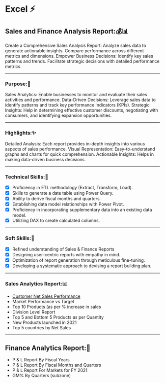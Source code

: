 # Excel ⚡
## Sales and Finance Analysis Report:💰📊
  Create a Comprehensive Sales Analysis Report: Analyze sales data to generate actionable insights. Compare performance across different metrics and dimensions. Empower Business Decisions: Identify key sales patterns and trends. Facilitate strategic decisions with detailed performance metrics.
________________________________________
### Purpose:🚀
Sales Analytics: Enable businesses to monitor and evaluate their sales activities and performance. Data-Driven Decisions: Leverage sales data to identify patterns and track key performance indicators (KPIs). Strategic Insights: Help in determining effective customer discounts, negotiating with consumers, and identifying expansion opportunities.
________________________________________
### Highlights:✨
Detailed Analysis: Each report provides in-depth insights into various aspects of sales performance. Visual Representation: Easy-to-understand graphs and charts for quick comprehension. Actionable Insights: Helps in making data-driven business decisions.
________________________________________
### Technical Skills:🧩
- [x]	Proficiency in ETL methodology (Extract, Transform, Load).
- [x]	Skills to generate a date table using Power Query.
- [x]	Ability to derive fiscal months and quarters.
- [x]	Establishing data model relationships with Power Pivot.
- [x]	Proficiency in incorporating supplementary data into an existing data model.
- [x]	Utilizing DAX to create calculated columns.
________________________________________
### Soft Skills:🌟
- [x]	Refined understanding of Sales & Finance Reports
- [x]	Designing user-centric reports with empathy in mind.
- [x]	Optimization of report generation through meticulous fine-tuning.
- [x]	Developing a systematic approach to devising a report building plan.
________________________________________
### Sales Analytics Report:📊
 
* [Customer Net Sales Performance](https://github.com/Vennila-Vani/Excel/blob/main/Customer%20Performance%20Report.pdf)<br> 
*	Market Performance vs Target<br>
*	Top 10 Products (as per % increase in sales<br>
*	Division Level Report<br>
*	Top 5 and Bottom 5 Products as per Quantity<br>
*	New Products launched in 2021<br>
*	Top 5 countries by Net Sales<br>
________________________________________
## Finance Analytics Report:📑

*	P & L Report By Fiscal Years<br>
*	P & L Report By Fiscal Months and Quarters<br>
*	P & L Report For Markets for FY 2021<br>
*	GM% By Quarters (subzone)
<br>
